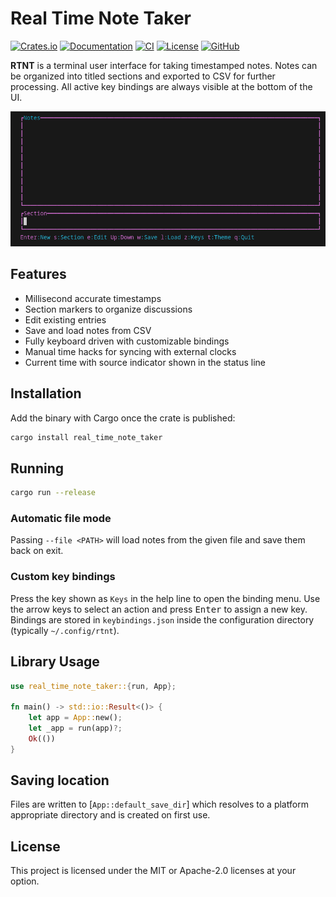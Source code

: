 # Real Time Note Taker
[![Crates.io](https://img.shields.io/crates/v/real_time_note_taker.svg)](https://crates.io/crates/real_time_note_taker)
[![Documentation](https://docs.rs/real_time_note_taker/badge.svg)](https://docs.rs/real_time_note_taker)
[![CI](https://github.com/Data-Forge-Solutions/real_time_note_taker/actions/workflows/CI.yml/badge.svg)](https://github.com/Data-Forge-Solutions/real_time_note_taker/actions)
[![License](https://img.shields.io/crates/l/real_time_note_taker)](LICENSE)
[![GitHub](https://img.shields.io/github/stars/Data-Forge-Solutions/real_time_note_taker?style=social)](https://github.com/Data-Forge-Solutions/real_time_note_taker)

**RTNT** is a terminal user interface for taking timestamped notes. Notes can be organized into titled sections and exported to CSV for further processing. All active key bindings are always visible at the bottom of the UI.

![Demo of RTNT](readme_resources/demo.gif)

## Features

- Millisecond accurate timestamps
- Section markers to organize discussions
- Edit existing entries
- Save and load notes from CSV
- Fully keyboard driven with customizable bindings
- Manual time hacks for syncing with external clocks
- Current time with source indicator shown in the status line

## Installation

Add the binary with Cargo once the crate is published:

```bash
cargo install real_time_note_taker
```

## Running

```bash
cargo run --release
```

### Automatic file mode

Passing `--file <PATH>` will load notes from the given file and save them back on exit.

### Custom key bindings

Press the key shown as `Keys` in the help line to open the binding menu. Use the arrow keys to select an action and press <kbd>Enter</kbd> to assign a new key. Bindings are stored in `keybindings.json` inside the configuration directory (typically `~/.config/rtnt`).

## Library Usage

```rust
use real_time_note_taker::{run, App};

fn main() -> std::io::Result<()> {
    let app = App::new();
    let _app = run(app)?;
    Ok(())
}
```

## Saving location

Files are written to [`App::default_save_dir`] which resolves to a platform appropriate directory and is created on first use.

## License

This project is licensed under the MIT or Apache-2.0 licenses at your option.
